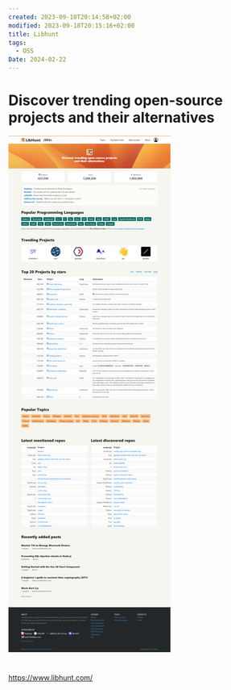 ```yaml
---
created: 2023-09-18T20:14:58+02:00
modified: 2023-09-18T20:15:16+02:00
title: Libhunt
tags:
  - OSS
Date: 2024-02-22
---
```

# Discover trending open-source projects and their alternatives

![](../_asset/2023-09-18_DiscoverOSSprojects_image_1.png)
# 
https://www.libhunt.com/
